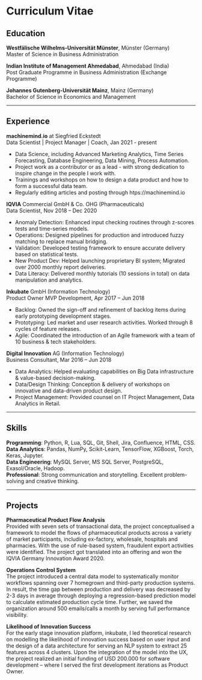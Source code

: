 # Curriculum Vitae


## Education

**Westfälische Wilhelms-Universität Münster**, Münster (Germany)<br>
Master of Science in Business Administration

**Indian Institute of Management Ahmedabad**, Ahmedabad (India)<br>
Post Graduate Programme in Business Administration (Exchange Programme)

**Johannes Gutenberg-Universität Mainz**, Mainz (Germany)<br>
Bachelor of Science in Economics and Management

---

## Experience

**machinemind.io** at Siegfried Eckstedt<br>
Data Scientist | Project Manager | Coach, Jan 2021 - present
- Data Science, including Advanced Marketing Analytics, Time Series Forecasting, Database Engineering, Data Mining, Process Automation.
- Project work as a contributor or as a lead - with strong dedication to inspire change in the people I work with.
- Trainings and workshops on how to design a data product and how to form a successful data team. 
- Regularly editing articles and posting through htps://machinemind.io

**IQVIA** Commercial GmbH & Co. OHG (Pharmaceuticals)<br>
Data Scientist, Nov 2018 – Dec 2020
- Anomaly Detection: Enhanced input checking routines through z-scores tests and time-series models.
- Operations: Designed pipelines for production and introduced fuzzy matching to replace manual bridging.
- Validation: Developed testing framework to ensure accurate delivery based on statistical tests.
- New Product Dev: Helped launching proprietary BI system; Migrated over 2000 monthly report deliveries.
- Data Literacy: Delivered monthly tutorials (10 sessions in total) on data manipulation and analytics.

**Inkubate** GmbH (Information Technology)<br>
Product Owner MVP Development, Apr 2017 – Jun 2018
- Backlog: Owned the sign-off and refinement of backlog items during early prototyping development stages.
- Prototyping: Led market and user research activities. Worked through 8 cycles of feature releases.
- Agile: Coordinated the introduction of an Agile framework with a team of 10 business & tech stakeholders.

**Digital Innovation** AG (Information Technology)<br>
Business Consultant, Mar 2016 – Jun 2018
- Data Analytics: Helped evaluating capabilities on Big Data infrastructure & value-based decision-making.
- Data/Design Thinking: Conception & delivery of workshops on innovative and data-driven product design.
- Project Management: Provided counsel on IT Project Management, Data Analytics in Retail.

---

## Skills

**Programming**: Python, R, Lua, SQL, Git, Shell, Jira, Confluence, HTML, CSS.<br>
**Data Analytics**: Pandas, NumPy, Scikit-Learn, TensorFlow, XGBoost, Torch, Keras, Jupyter.<br>
**Data Engineering**: MySQL Server, MS SQL Server, PostgreSQL, Exasol/Oracle, Hadoop.<br>
**Professional**: Strong communication and storytelling. Excellent problem-solving and creative thinking.

---

## Projects

**Pharmaceutical Product Flow Analysis**<br>
Provided with seven sets of transactional data, the project conceptualised a framework to model the flows of pharmaceutical products across a variety of market participants, including ex-factory, wholesale, hospitals and pharmacies. With the use of rule-based system, fraudulent export activities were identified. The project got translated into an offering and won the IQVIA Germany Innovation Award 2020.

**Operations Control System**<br>
The project introduced a central data model to systematically monitor workflows spanning over 7 homegrown and third-party production systems. In result, the time gap between production and delivery was decreased by 2-3 days in average through deploying a regression-based prediction model to calculate estimated production cycle time. Further, we saved the organization around 500 emails/calls a month by serving full performance visibility.

**Likelihood of Innovation Success**<br>
For the early stage innovation platform, inkubate, I led theoretical research on modelling the likelihood of innovation success based on user input and the design of a data architecture for serving an NLP system to extract 25 features across 4 clusters. Upon the integration of the model into the UX, the project realized an initial funding of USD 200.000 for software development – where I served the first development iterations as Product Owner.
